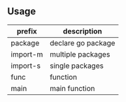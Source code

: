 ## Usage
|prefix|description|
|---|---|
|package|declare go package|
|import-m|multiple packages|
|import-s|single packages|
|func|function|
|main|main function|
